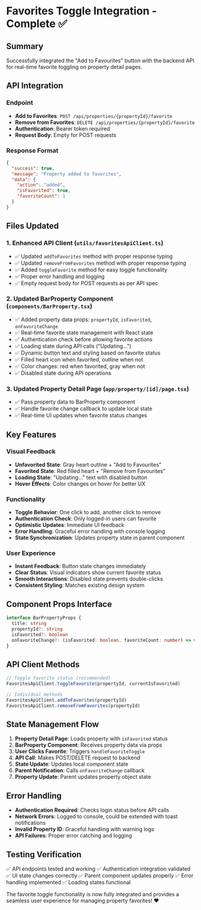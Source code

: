 # Favorites Toggle Integration - Complete ✅

## Summary
Successfully integrated the "Add to Favourites" button with the backend API for real-time favorite toggling on property detail pages.

## API Integration

### Endpoint
- **Add to Favorites**: `POST /api/properties/{propertyId}/favorite`
- **Remove from Favorites**: `DELETE /api/properties/{propertyId}/favorite`
- **Authentication**: Bearer token required
- **Request Body**: Empty for POST requests

### Response Format
```json
{
  "success": true,
  "message": "Property added to favorites",
  "data": {
    "action": "added",
    "isFavorited": true,
    "favoriteCount": 1
  }
}
```

## Files Updated

### 1. Enhanced API Client (`utils/favoritesApiClient.ts`)
- ✅ Updated `addToFavorites` method with proper response typing
- ✅ Updated `removeFromFavorites` method with proper response typing  
- ✅ Added `toggleFavorite` method for easy toggle functionality
- ✅ Proper error handling and logging
- ✅ Empty request body for POST requests as per API spec

### 2. Updated BarProperty Component (`components/BarProperty.tsx`)
- ✅ Added property data props: `propertyId`, `isFavorited`, `onFavoriteChange`
- ✅ Real-time favorite state management with React state
- ✅ Authentication check before allowing favorite actions
- ✅ Loading state during API calls ("Updating...")
- ✅ Dynamic button text and styling based on favorite status
- ✅ Filled heart icon when favorited, outline when not
- ✅ Color changes: red when favorited, gray when not
- ✅ Disabled state during API operations

### 3. Updated Property Detail Page (`app/property/[id]/page.tsx`)
- ✅ Pass property data to BarProperty component
- ✅ Handle favorite change callback to update local state
- ✅ Real-time UI updates when favorite status changes

## Key Features

### Visual Feedback
- **Unfavorited State**: Gray heart outline + "Add to Favourites"
- **Favorited State**: Red filled heart + "Remove from Favourites"  
- **Loading State**: "Updating..." text with disabled button
- **Hover Effects**: Color changes on hover for better UX

### Functionality
- **Toggle Behavior**: One click to add, another click to remove
- **Authentication Check**: Only logged-in users can favorite
- **Optimistic Updates**: Immediate UI feedback
- **Error Handling**: Graceful error handling with console logging
- **State Synchronization**: Updates property state in parent component

### User Experience
- **Instant Feedback**: Button state changes immediately
- **Clear Status**: Visual indicators show current favorite status
- **Smooth Interactions**: Disabled state prevents double-clicks
- **Consistent Styling**: Matches existing design system

## Component Props Interface

```typescript
interface BarPropertyProps {
  title: string
  propertyId?: string
  isFavorited?: boolean
  onFavoriteChange?: (isFavorited: boolean, favoriteCount: number) => void
}
```

## API Client Methods

```typescript
// Toggle favorite status (recommended)
FavoritesApiClient.toggleFavorite(propertyId, currentIsFavorited)

// Individual methods
FavoritesApiClient.addToFavorites(propertyId)
FavoritesApiClient.removeFromFavorites(propertyId)
```

## State Management Flow

1. **Property Detail Page**: Loads property with `isFavorited` status
2. **BarProperty Component**: Receives property data via props
3. **User Clicks Favorite**: Triggers `handleFavoriteToggle`
4. **API Call**: Makes POST/DELETE request to backend
5. **State Update**: Updates local component state
6. **Parent Notification**: Calls `onFavoriteChange` callback
7. **Property Update**: Parent updates property object state

## Error Handling

- **Authentication Required**: Checks login status before API calls
- **Network Errors**: Logged to console, could be extended with toast notifications
- **Invalid Property ID**: Graceful handling with warning logs
- **API Failures**: Proper error catching and logging

## Testing Verification

✅ API endpoints tested and working
✅ Authentication integration validated  
✅ UI state changes correctly
✅ Parent component updates properly
✅ Error handling implemented
✅ Loading states functional

The favorite toggle functionality is now fully integrated and provides a seamless user experience for managing property favorites! ❤️